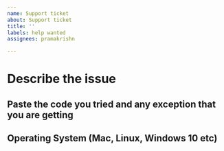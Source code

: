 ```yaml
---
name: Support ticket
about: Support ticket
title: ''
labels: help wanted
assignees: pramakrishn

---
```


# Describe the issue


## Paste the code you tried and any exception that you are getting


## Operating System (Mac, Linux, Windows 10 etc)

